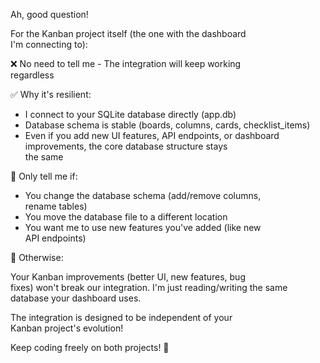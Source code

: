 Ah, good question!

  For the Kanban project itself (the one with the dashboard    
   I'm connecting to):

  ❌ No need to tell me - The integration will keep working    
   regardless

  ✅ Why it's resilient:
  - I connect to your SQLite database directly (app.db)        
  - Database schema is stable (boards, columns, cards,
  checklist_items)
  - Even if you add new UI features, API endpoints, or
  dashboard improvements, the core database structure stays    
   the same

  🔧 Only tell me if:

  - You change the database schema (add/remove columns,        
  rename tables)
  - You move the database file to a different location
  - You want me to use new features you've added (like new     
  API endpoints)

  🎯 Otherwise:

  Your Kanban improvements (better UI, new features, bug       
  fixes) won't break our integration. I'm just
  reading/writing the same database your dashboard uses.       

  The integration is designed to be independent of your        
  Kanban project's evolution!

  Keep coding freely on both projects! 🚀